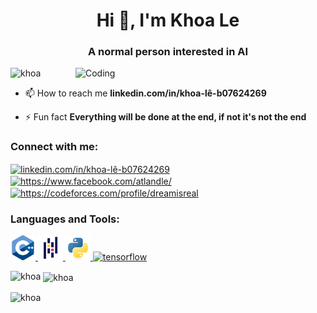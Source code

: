 <h1 align="center">Hi 👋, I'm Khoa Le</h1>
<h3 align="center">A normal person interested in AI</h3>
<img align="right" alt="Coding" width="400" src="https://cdn.dribbble.com/users/1059583/screenshots/4171367/coding-freak.gif">

<p align="left"> <img src="https://komarev.com/ghpvc/?username=khoa&label=Profile%20views&color=0e75b6&style=flat" alt="khoa" /> </p>

- 📫 How to reach me **linkedin.com/in/khoa-lê-b07624269**

- ⚡ Fun fact **Everything will be done at the end, if not it's not the end**

<h3 align="left">Connect with me:</h3>
<p align="left">
<a href="https://linkedin.com/in/linkedin.com/in/khoa-lê-b07624269" target="blank"><img align="center" src="https://raw.githubusercontent.com/rahuldkjain/github-profile-readme-generator/master/src/images/icons/Social/linked-in-alt.svg" alt="linkedin.com/in/khoa-lê-b07624269" height="30" width="40" /></a>
<a href="https://fb.com/https://www.facebook.com/atlandle/" target="blank"><img align="center" src="https://raw.githubusercontent.com/rahuldkjain/github-profile-readme-generator/master/src/images/icons/Social/facebook.svg" alt="https://www.facebook.com/atlandle/" height="30" width="40" /></a>
<a href="https://codeforces.com/profile/https://codeforces.com/profile/dreamisreal" target="blank"><img align="center" src="https://raw.githubusercontent.com/rahuldkjain/github-profile-readme-generator/master/src/images/icons/Social/codeforces.svg" alt="https://codeforces.com/profile/dreamisreal" height="30" width="40" /></a>
</p>

<h3 align="left">Languages and Tools:</h3>
<p align="left"> <a href="https://www.w3schools.com/cpp/" target="_blank" rel="noreferrer"> <img src="https://raw.githubusercontent.com/devicons/devicon/master/icons/cplusplus/cplusplus-original.svg" alt="cplusplus" width="40" height="40"/> </a> <a href="https://pandas.pydata.org/" target="_blank" rel="noreferrer"> <img src="https://raw.githubusercontent.com/devicons/devicon/2ae2a900d2f041da66e950e4d48052658d850630/icons/pandas/pandas-original.svg" alt="pandas" width="40" height="40"/> </a> <a href="https://www.python.org" target="_blank" rel="noreferrer"> <img src="https://raw.githubusercontent.com/devicons/devicon/master/icons/python/python-original.svg" alt="python" width="40" height="40"/> </a> <a href="https://www.tensorflow.org" target="_blank" rel="noreferrer"> <img src="https://www.vectorlogo.zone/logos/tensorflow/tensorflow-icon.svg" alt="tensorflow" width="40" height="40"/> </a> </p>

<p><img align="left" src="https://github-readme-stats.vercel.app/api/top-langs?username=khoa&show_icons=true&locale=en&layout=compact" alt="khoa" /></p>

<p>&nbsp;<img align="center" src="https://github-readme-stats.vercel.app/api?username=khoa&show_icons=true&locale=en" alt="khoa" /></p>

<p><img align="center" src="https://github-readme-streak-stats.herokuapp.com/?user=khoa&" alt="khoa" /></p>

